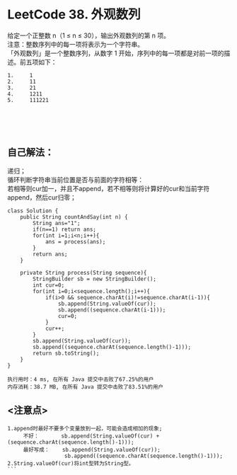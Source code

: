 #    LeetCode 38. 外观数列

给定一个正整数 n（1 ≤ n ≤ 30），输出外观数列的第 n 项。</br>
注意：整数序列中的每一项将表示为一个字符串。</br>
「外观数列」是一个整数序列，从数字 1 开始，序列中的每一项都是对前一项的描述。前五项如下：

```
1.     1
2.     11
3.     21
4.     1211
5.     111221
```

</br></br></br>

##    自己解法：
递归；</br>
循环判断字符串当前位置是否与前面的字符相等：</br>
若相等则cur加一，并且不append，若不相等则将计算好的cur和当前字符append，然后cur归零；</br>
```
class Solution {
    public String countAndSay(int n) {
        String ans="1";
        if(n==1) return ans;
        for(int i=1;i<n;i++){
            ans = process(ans);
        }
        return ans;
    }

    private String process(String sequence){
        StringBuilder sb = new StringBuilder();
        int cur=0;
        for(int i=0;i<sequence.length();i++){
            if(i>0 && sequence.charAt(i)!=sequence.charAt(i-1)){
                sb.append(String.valueOf(cur));
                sb.append((sequence.charAt(i-1)));
                cur=0;
            }
            cur++;
        }
        sb.append(String.valueOf(cur));
        sb.append((sequence.charAt(sequence.length()-1)));
        return sb.toString();
    }
}
```
```
执行用时：4 ms, 在所有 Java 提交中击败了67.25%的用户
内存消耗：38.7 MB, 在所有 Java 提交中击败了83.51%的用户
```



## <注意点>
````
1.append时最好不要多个变量放到一起，可能会造成相加的现象;
     不好：       sb.append(String.valueOf(cur) + (sequence.charAt(sequence.length()-1)));
     最好写成：    sb.append(String.valueOf(cur));
                  sb.append((sequence.charAt(sequence.length()-1)));
2.String.valueOf(cur)将int型转为String型。
```
